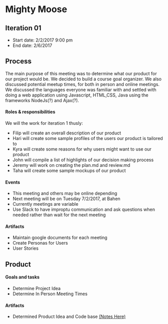 # Mighty Moose

## Iteration 01

 * Start date: 2/2/2017 9:00 pm
 * End date: 2/6/2017

## Process

The main purpose of this meeting was to determine what our product for our project would be. We decided to build a course goal organizer. We also discussed potential meetup times, for both in person and online meetings. We discussed the languages everyone was familiar with and settled with doing a web application using Javascript, HTML,CSS, Java using the frameworks NodeJs(?) and Ajax(?).

#### Roles & responsibilities

We will the work for iteration 1 thusly:
 * Filip will create an overall description of our product
 * Hari will create some sample profiles of the users our product is tailored to
 * Kyra will create some reasons for why users might want to use our product
 * John will compile a list of highlights of our decision making process
 * Jeremy will work on creating the plan.md and review.md
 * Taha will create some sample mockups of our product

#### Events
  * This meeting and others may be online depending
  * Next meeting will be on Tuesday 7/2/2017, at Bahen
  * Currently meetings are variable
  * Use Slack to have improptu communication and ask questions when needed rather than wait for the next meeting 

#### Artifacts
    
* Maintain google documents for each meeting
* Create Personas for Users
* User Stories

## Product

#### Goals and tasks

* Determine Project Idea
* Determine In Person Meeting Times

#### Artifacts

* Determined Product Idea and Code base [(Notes Here)](https://docs.google.com/document/d/16WStC-LvLA7TRMHt6HLsg36zxYrUATyPOoTpAV7RrwE/edit?usp=sharingHere)



